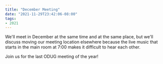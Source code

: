 ```yaml
---
title: "December Meeting"
date: "2021-11-29T23:42:06-08:00"
tags:
- 2021
---
```


We'll meet in December at the same time and at the same place, but we'll discuss moving our meeting location elsewhere because the live music that starts in the main room at 7:00 makes it difficult to hear each other.

Join us for the last ODUG meeting of the year!
